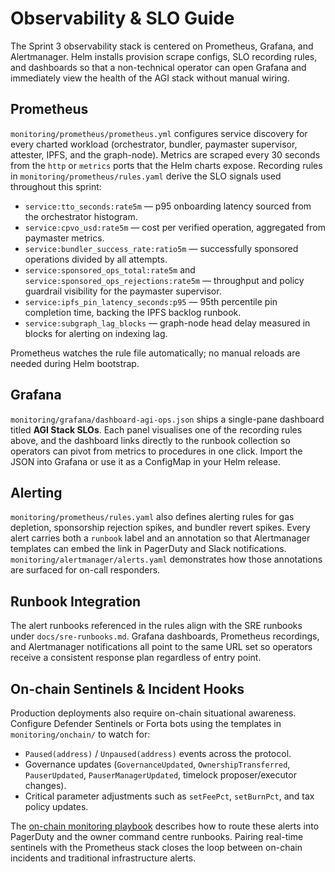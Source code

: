 # Observability & SLO Guide

The Sprint 3 observability stack is centered on Prometheus, Grafana, and Alertmanager. Helm installs provision scrape
configs, SLO recording rules, and dashboards so that a non-technical operator can open Grafana and immediately view the
health of the AGI stack without manual wiring.

## Prometheus

`monitoring/prometheus/prometheus.yml` configures service discovery for every charted workload (orchestrator, bundler,
paymaster supervisor, attester, IPFS, and the graph-node). Metrics are scraped every 30 seconds from the `http` or
`metrics` ports that the Helm charts expose. Recording rules in `monitoring/prometheus/rules.yaml` derive the SLO
signals used throughout this sprint:

- `service:tto_seconds:rate5m` — p95 onboarding latency sourced from the orchestrator histogram.
- `service:cpvo_usd:rate5m` — cost per verified operation, aggregated from paymaster metrics.
- `service:bundler_success_rate:ratio5m` — successfully sponsored operations divided by all attempts.
- `service:sponsored_ops_total:rate5m` and `service:sponsored_ops_rejections:rate5m` — throughput and policy guardrail
  visibility for the paymaster supervisor.
- `service:ipfs_pin_latency_seconds:p95` — 95th percentile pin completion time, backing the IPFS backlog runbook.
- `service:subgraph_lag_blocks` — graph-node head delay measured in blocks for alerting on indexing lag.

Prometheus watches the rule file automatically; no manual reloads are needed during Helm bootstrap.

## Grafana

`monitoring/grafana/dashboard-agi-ops.json` ships a single-pane dashboard titled **AGI Stack SLOs**. Each panel visualises
one of the recording rules above, and the dashboard links directly to the runbook collection so operators can pivot from
metrics to procedures in one click. Import the JSON into Grafana or use it as a ConfigMap in your Helm release.

## Alerting

`monitoring/prometheus/rules.yaml` also defines alerting rules for gas depletion, sponsorship rejection spikes, and bundler
revert spikes. Every alert carries both a `runbook` label and an annotation so that Alertmanager templates can embed the
link in PagerDuty and Slack notifications. `monitoring/alertmanager/alerts.yaml` demonstrates how those annotations are
surfaced for on-call responders.

## Runbook Integration

The alert runbooks referenced in the rules align with the SRE runbooks under `docs/sre-runbooks.md`. Grafana dashboards,
Prometheus recordings, and Alertmanager notifications all point to the same URL set so operators receive a consistent
response plan regardless of entry point.

## On-chain Sentinels & Incident Hooks

Production deployments also require on-chain situational awareness. Configure Defender Sentinels or Forta bots using the
templates in `monitoring/onchain/` to watch for:

- `Paused(address)` / `Unpaused(address)` events across the protocol.
- Governance updates (`GovernanceUpdated`, `OwnershipTransferred`, `PauserUpdated`, `PauserManagerUpdated`, timelock proposer/executor changes).
- Critical parameter adjustments such as `setFeePct`, `setBurnPct`, and tax policy updates.

The [on-chain monitoring playbook](monitoring-onchain.md) describes how to route these alerts into PagerDuty and the
owner command centre runbooks. Pairing real-time sentinels with the Prometheus stack closes the loop between on-chain
incidents and traditional infrastructure alerts.
